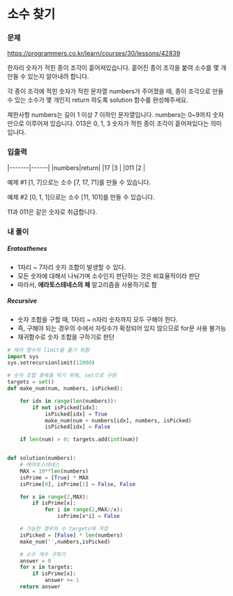# 소수 찾기

### 문제

https://programmers.co.kr/learn/courses/30/lessons/42839

한자리 숫자가 적힌 종이 조각이 흩어져있습니다. 흩어진 종이 조각을 붙여 소수를 몇 개 만들 수 있는지 알아내려 합니다.

각 종이 조각에 적힌 숫자가 적힌 문자열 numbers가 주어졌을 때, 종이 조각으로 만들 수 있는 소수가 몇 개인지 return 하도록 solution 함수를 완성해주세요.

제한사항
numbers는 길이 1 이상 7 이하인 문자열입니다.
numbers는 0~9까지 숫자만으로 이루어져 있습니다.
013은 0, 1, 3 숫자가 적힌 종이 조각이 흩어져있다는 의미입니다.

### 입출력

|-------|------|
|numbers|return|
|17 |3 |
|011 |2 |

예제 #1
[1, 7]으로는 소수 [7, 17, 71]를 만들 수 있습니다.

예제 #2
[0, 1, 1]으로는 소수 [11, 101]를 만들 수 있습니다.

11과 011은 같은 숫자로 취급합니다.

### 내 풀이

##### Eratosthenes

- 1자리 ~ 7자리 숫자 조합이 발생할 수 있다.
- 모든 숫자에 대해서 나눠가며 소수인지 판단하는 것은 비효율적이라 판단
- 따라서, **에라토스테네스의 체** 알고리즘을 사용하기로 함

##### Recursive

- 숫자 조합을 구할 때, 1자리 ~ n자리 숫자까지 모두 구해야 한다.
- 즉, 구해야 되는 경우의 수에서 자릿수가 확정되어 있지 않으므로 for문 사용 불가능
- 재귀함수로 숫자 조합을 구하기로 판단

```Python
# 재귀 함수의 limit을 풀기 위함
import sys
sys.setrecursionlimit(12000)

# 숫자 조합 중복을 막기 위해, set으로 구현
targets = set()
def make_num(num, numbers, isPicked):

    for idx in range(len(numbers)):
        if not isPicked[idx]:
            isPicked[idx] = True
            make_num(num + numbers[idx], numbers, isPicked)
            isPicked[idx] = False

    if len(num) > 0: targets.add(int(num))


def solution(numbers):
    # 에라토스테네스
    MAX = 10**len(numbers)
    isPrime = [True] * MAX
    isPrime[0], isPrime[1] = False, False

    for x in range(2,MAX):
        if isPrime[x]:
            for i in range(2,MAX//x):
                isPrime[x*i] = False

    # 가능한 경우의 수 targets에 저장
    isPicked = [False] * len(numbers)
    make_num('',numbers,isPicked)

    # 소수 개수 구하기
    answer = 0
    for x in targets:
        if isPrime[x]:
            answer += 1
    return answer
```
